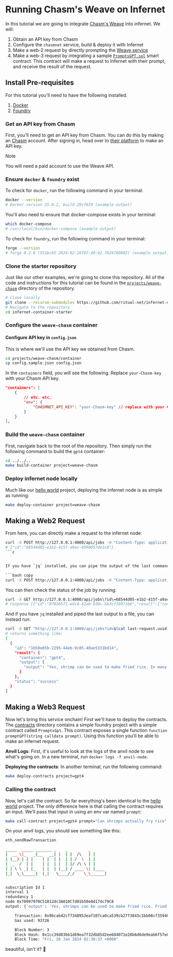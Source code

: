 # Running Chasm's Weave on Infernet

In this tutorial we are going to integrate [Chasm's Weave](https://weave.Chasm.net/) into infernet. We will:

1. Obtain an API key from Chasm
2. Configure the `chasmnet` service, build & deploy it with Infernet
3. Make a web-2 request by directly prompting the [Weave service](./container)
4. Make a web-3 request by integrating a sample [`PromptsGPT.sol`](./contracts/src/PromptsGPT.sol) smart contract. This
contract will make a request to Infernet with their prompt, and receive the result of the request.

## Install Pre-requisites

For this tutorial you'll need to have the following installed.

1. [Docker](https://docs.docker.com/engine/install/)
2. [Foundry](https://book.getfoundry.sh/getting-started/installation)

### Get an API key from Chasm

First, you'll need to get an API key from Chasm. You can do this by making
an [Chasm](https://Chasm.net/) account.
After signing in, head over to [their platform](https://weave.Chasm.net/) to
make an API key.

> [!NOTE]
> You will need a paid account to use the Weave API.

### Ensure `docker` & `foundry` exist

To check for `docker`, run the following command in your terminal:
```bash copy
docker --version
# Docker version 25.0.2, build 29cf629 (example output)
```

You'll also need to ensure that docker-compose exists in your terminal:
```bash copy
which docker-compose
# /usr/local/bin/docker-compose (example output)
```

To check for `foundry`, run the following command in your terminal:
```bash copy
forge --version
# forge 0.2.0 (551bcb5 2024-02-28T07:40:42.782478000Z) (example output)
```

### Clone the starter repository
Just like our other examples, we're going to clone this repository.
All of the code and instructions for this tutorial can be found in the
[`projects/weave-chasm`](https://github.com/ritual-net/infernet-container-starter/tree/main/projects/weave-chasm)
directory of the repository.

```bash copy
# Clone locally
git clone --recurse-submodules https://github.com/ritual-net/infernet-container-starter
# Navigate to the repository
cd infernet-container-starter
```

### Configure the `weave-chasm` container

#### Configure API key in `config.json`
This is where we'll use the API key we obtained from Chasm.

```bash
cd projects/weave-chasm/container
cp config.sample.json config.json
```

In the `containers` field, you will see the following. Replace `your-Chasm-key` with your Chasm API key.

```json
"containers": [
    {
        // etc. etc.
        "env": {
            "CHASMNET_API_KEY": "your-Chasm-key" // replace with your Chasm API key
        }
    }
],
```

### Build the `weave-chasm` container

First, navigate back to the root of the repository. Then simply run the following command to build the `gpt4`
container:

```bash copy
cd ../../..
make build-container project=weave-chasm
```

### Deploy infernet node locally

Much like our [hello world](../hello-world/hello-world.md) project, deploying the infernet node is as
simple as running:

```bash copy
make deploy-container project=weave-chasm
```

## Making a Web2 Request

From here, you can directly make a request to the infernet node:
```bash
curl -X POST http://127.0.0.1:4000/api/jobs -H "Content-Type: application/json" -d '{"containers":["weave-chasm"], "data": {"endpoint": "prompt", "endpoint_id": "9584", "body": {"input": {"test": "apple"}}}}'
# {"id":"68544d05-e1b2-415f-a9ac-4590057de1c8"}
```c


If you have `jq` installed, you can pipe the output of the last command to a file:

```bash copy
curl -X POST http://127.0.0.1:4000/api/jobs -H "Content-Type: application/json" -d '{"containers":["weave-chasm"], "data": {"endpoint": "prompt", "body": {"input": {}}}}' | jq -r ".id" > last-job.uuid
```

You can then check the status of the job by running:

```bash copy
curl -X GET http://127.0.0.1:4000/api/jobs\?id\=68544d05-e1b2-415f-a9ac-4590057de1c8
# response [{"id":"07026571-edc8-42ab-b38c-6b3cf19971b6","result":{"container":"gpt4","output":{"message":"No, shrimps cannot fry rice by themselves. However, in culinary terms, shrimp fried rice is a popular dish in which cooked shrimp are added to fried rice along with other ingredients. Cooks or chefs prepare it by frying the rice and shrimps together usually in a wok or frying pan."}},"status":"success"}]
```

And if you have `jq` installed and piped the last output to a file, you can instead run:

```bash
curl -X GET "http://127.0.0.1:4000/api/jobs?id=$(cat last-request.uuid)" | jq .
# returns something like:
[
  {
    "id": "1b50e85b-2295-44eb-9c85-40ae5331bd14",
    "result": {
      "container": "gpt4",
      "output": {
        "output": "Yes, shrimp can be used to make fried rice. In many Asian cuisines, shrimp is a popular ingredient in fried rice dishes. The shrimp adds flavor and protein to the dish, and can be cooked along with the rice and other ingredients such as vegetables, eggs, and seasonings."
      }
    },
    "status": "success"
  }
]
```

## Making a Web3 Request

Now let's bring this service onchain! First we'll have to deploy the contracts.
The [contracts](contracts)
directory contains a simple foundry project with a simple contract called `PromptsGpt`.
This contract exposes a single
function `function promptGPT(string calldata prompt)`. Using this function you'll be
able to make an infernet request.

**Anvil Logs**: First, it's useful to look at the logs of the anvil node to see what's
going on. In a new terminal, run
`docker logs -f anvil-node`.

**Deploying the contracts**: In another terminal, run the following command:

```bash
make deploy-contracts project=gpt4
```

### Calling the contract

Now, let's call the contract. So far everything's been identical to
the [hello world](projects/hello-world/README.mdllo-world/README.md) project. The only
difference here is that calling the contract requires an input. We'll pass that input in
using an env var named
`prompt`:

```bash copy
make call-contract project=gpt4 prompt="Can shrimps actually fry rice"
```

On your anvil logs, you should see something like this:

```bash
eth_sendRawTransaction

_____  _____ _______ _    _         _
|  __ \|_   _|__   __| |  | |  /\   | |
| |__) | | |    | |  | |  | | /  \  | |
|  _  /  | |    | |  | |  | |/ /\ \ | |
| | \ \ _| |_   | |  | |__| / ____ \| |____
|_|  \_\_____|  |_|   \____/_/    \_\______|


subscription Id 1
interval 1
redundancy 1
node 0x70997970C51812dc3A010C7d01b50e0d17dc79C8
output: {'output': 'Yes, shrimps can be used to make fried rice. Fried rice is a versatile dish that can be made with various ingredients, including shrimp. Shrimp fried rice is a popular dish in many cuisines, especially in Asian cuisine.'}

    Transaction: 0x9bcab42cf7348953eaf107ca0ca539cb27f3843c1bb08cf359484c71fcf44d2b
    Gas used: 93726

    Block Number: 3
    Block Hash: 0x1cc39d03bb1d69ea7f32db85d2ee684071e28b6d6de9eab6f57e011e11a7ed08
    Block Time: "Fri, 26 Jan 2024 02:30:37 +0000"
```

beautiful, isn't it? 🥰
